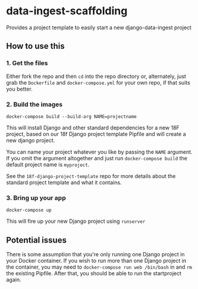 # data-ingest-scaffolding
Provides a project template to easily start a new django-data-ingest project

## How to use this

### 1. Get the files
Either fork the repo and then `cd` into the repo directory or, alternately, just grab the `Dockerfile` and `docker-compose.yml` for your own repo, if that suits you better.

### 2. Build the images
```
docker-compose build --build-arg NAME=projectname
```
This will install Django and other standard dependencies for a new 18F project, based on our 18f Django project template Pipfile and will create a new django project.

You can name your project whatever you like by passing the `NAME` argument. If you omit the argument altogether and just run `docker-compose build` the default project name is `myproject`.

See the `18f-django-project-template` repo for more details about the standard project template and what it contains.

### 3. Bring up your app
```
docker-compose up
```
This will fire up your new Django project using `runserver`


## Potential issues
There is some assumption that you're only running one Django project in your Docker container. If you wish to run more than one Django project in the container, you may need to `docker-compose run web /bin/bash` in and `rm` the existing Pipfile. After that, you should be able to run the startproject again.
